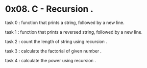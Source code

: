 # 0x08. C - Recursion .

task 0 : function that prints a string, followed by a new line.

task 1 : function that prints a reversed string, followed by a new line.

task 2 : count the length of string using recursion .

task 3 : calculate the factorial of given number .

task 4 : calculate the power using recursion .
